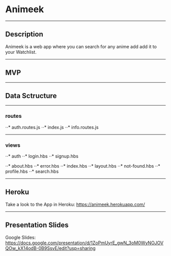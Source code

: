 # Animeek

***

## Description

Animeek is a web app where you can search for any anime add add it to your Watchlist. 

***

## MVP

***

## Data Sctructure

***

### routes

⋅⋅* auth.routes.js
⋅⋅* index.js
⋅⋅* info.routes.js

***

### views

⋅⋅* auth
⋅⋅* login.hbs
⋅⋅* signup.hbs

⋅⋅* about.hbs
⋅⋅* error.hbs
⋅⋅* index.hbs
⋅⋅* layout.hbs
⋅⋅* not-found.hbs
⋅⋅* profile.hbs
⋅⋅* search.hbs



***

## Heroku

Take a look to the App in Heroku: <https://animeek.herokuapp.com/>

***

## Presentation Slides

Google Slides: <https://docs.google.com/presentation/d/1ZoPmUyrE_gwN_3oM0WyNOJOVQOw_kX14odB-0B9SsvE/edit?usp=sharing>



